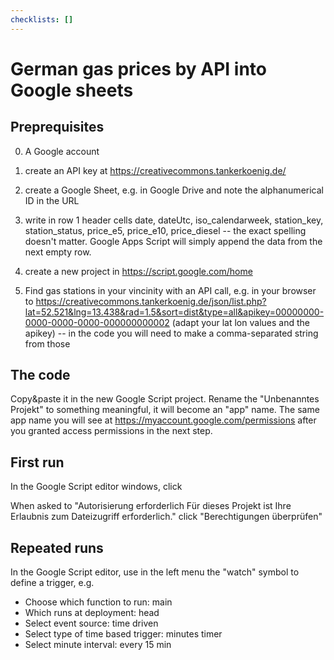```yaml
---
checklists: []
---
```


# German gas prices by API into Google sheets

## Preprequisites

0. A Google account

1. create an API key at https://creativecommons.tankerkoenig.de/
2. create a Google Sheet, e.g. in Google Drive and note the alphanumerical ID in the URL
3. write in row 1 header cells  date, dateUtc, iso_calendarweek, station_key, station_status, price_e5, price_e10, price_diesel -- the exact spelling doesn't matter. Google Apps Script will simply append the data from the next empty row.
4. create a new project in https://script.google.com/home 
5. Find gas stations in your vincinity with an API call, e.g. in your browser to https://creativecommons.tankerkoenig.de/json/list.php?lat=52.521&lng=13.438&rad=1.5&sort=dist&type=all&apikey=00000000-0000-0000-0000-000000000002 (adapt your lat lon values and the apikey) -- in the code you will need to make a comma-separated string from those

## The code

Copy&paste it in the new Google Script project. Rename the "Unbenanntes Projekt" to something meaningful, it will become an "app" name. The same app name you will see at https://myaccount.google.com/permissions after you granted access permissions in the next step.

## First run

In the Google Script editor windows, click

When asked to "Autorisierung erforderlich Für dieses Projekt ist Ihre Erlaubnis zum Dateizugriff erforderlich." click "Berechtigungen überprüfen" 


## Repeated runs

In the Google Script editor, use in the left menu the "watch" symbol to define a trigger, e.g.

- Choose which function to run: main
- Which runs at deployment: head
- Select event source: time driven
- Select type of time based trigger: minutes timer
- Select minute interval: every 15 min
